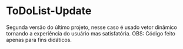 # ToDoList-Update
Segunda versão do último projeto, nesse caso é usado vetor dinâmico tornando a experiência do usuário mas satisfatória. 
OBS: Código feito apenas para fins didáticos.
